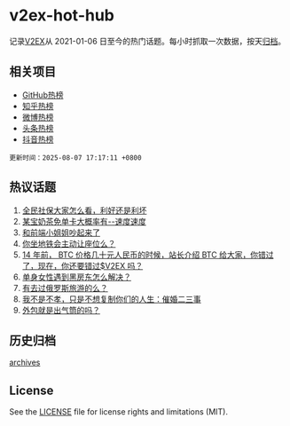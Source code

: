 # v2ex-hot-hub

 记录[V2EX](https://www.v2ex.com/)从 2021-01-06 日至今的热门话题。每小时抓取一次数据，按天[归档](archives)。
 
 ## 相关项目

- [GitHub热榜](https://github.com/snaildev/github-hot-hub)
- [知乎热榜](https://github.com/snaildev/zhihu-hot-hub)
- [微博热榜](https://github.com/snaildev/weibo-hot-hub)
- [头条热榜](https://github.com/snaildev/toutiao-hot-hub)
- [抖音热榜](https://github.com/snaildev/douyin-hot-hub)


 `更新时间：2025-08-07 17:17:11 +0800`

## 热议话题

1. [全民社保大家怎么看，利好还是利坏](https://www.v2ex.com/t/1150537)
1. [某宝奶茶免单卡大概率有--速度速度](https://www.v2ex.com/t/1150540)
1. [和前端小姐姐吵起来了](https://www.v2ex.com/t/1150524)
1. [你坐地铁会主动让座位么？](https://www.v2ex.com/t/1150626)
1. [14 年前， BTC 价格几十元人民币的时候，站长介绍 BTC 给大家，你错过了，现在，你还要错过$V2EX 吗？](https://www.v2ex.com/t/1150542)
1. [单身女性遇到黑房东怎么解决？](https://www.v2ex.com/t/1150469)
1. [有去过俄罗斯旅游的么？](https://www.v2ex.com/t/1150538)
1. [我不是不孝，只是不想复制你们的人生：催婚二三事](https://www.v2ex.com/t/1150603)
1. [外包就是出气筒的吗？](https://www.v2ex.com/t/1150477)

## 历史归档

[archives](archives)

## License

See the [LICENSE](LICENSE) file for license rights and limitations (MIT).
